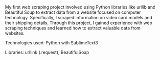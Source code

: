 
My first web scraping project involved using Python libraries like urllib and Beautiful Soup to extract data from a website focused on computer technology. Specifically, I scraped information on video card models and their shipping details. Through this project, I gained experience with web scraping techniques and learned how to extract valuable data from websites.


<div>
  <p>Technologies used: Python with SublimeText3<p>
  <p>Libraries: urllink (.request), BeautifulSoap</p>
</div>



